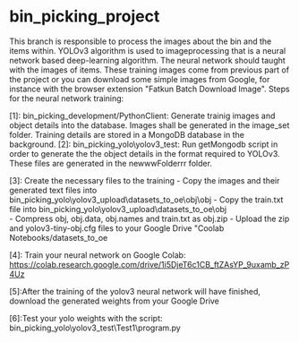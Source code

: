 # bin_picking_project

This branch is responsible to process the images about the bin and the items within. YOLOv3 algorithm is used to imageprocessing that is a neural network based deep-learning algorithm. The neural network should taught with the images of items. These training images come from previous part of the project or you can download some simple images from Google, for instance with the browser extension "Fatkun Batch Download Image".
Steps for the neural network training:

[1]: bin_picking_development/PythonClient: Generate trainig images and object details into the database. Images shall be generated in the image_set folder. Training details are stored in a MongoDB database in the background. 
[2]: bin_picking_yolo\yolov3_test: Run getMongodb script in order to generate the the object details in the format required to YOLOv3. These files are generated in the newwwFolderrr folder.

[3]: Create the necessary files to the training
	- Copy the images and their generated text files into bin_picking_yolo\yolov3_upload\datasets_to_oe\obj\obj
	- Copy the train.txt file into bin_picking_yolo\yolov3_upload\datasets_to_oe\obj\
	- Compress obj, obj.data, obj.names and train.txt as obj.zip
	- Upload the zip and yolov3-tiny-obj.cfg files to your Google Drive "Coolab Notebooks/datasets_to_oe
	
[4]: Train your neural network on Google Colab:
https://colab.research.google.com/drive/1i5DjeT6c1CB_ftZAsYP_9uxamb_zP4Uz

[5]:After the training of the yolov3 neural network will have finished, download the generated weights from your Google Drive

[6]:Test your yolo weights with the script: bin_picking_yolo\yolov3_test\Test1\program.py

